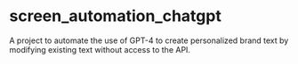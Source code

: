 # screen_automation_chatgpt
A project to automate the use of GPT-4 to create personalized brand text by modifying existing text without access to the API.
